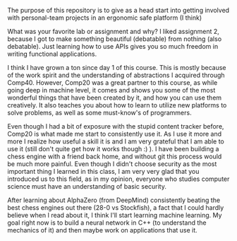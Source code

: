 The purpose of this repository is to give as a head start into getting involved with personal-team projects in an ergonomic safe platform (I think)

What was your favorite lab or assignment and why?
I liked assignment 2, because I got to make something beautiful (debatable) from nothing (also debatable). Just learning how to use APIs gives you so much freedom in writing functional applications.

I think I have grown a ton since day 1 of this course. This is mostly because of the work spirit and the understanding of abstractions I acquired through Comp40. However, Comp20 was a great partner to this course, as while going deep in machine level, it comes and shows you some of the most wonderful things that have been created by it, and how you can use them creatively. It also teaches you about how to learn to utilize new platforms to solve problems, as well as some must-know's of programmers.

Even though I had a bit of exposure with the stupid content tracker before, Comp20 is what made me start to consistently use it. As I use it more and more I realize how useful a skill it is and I am very grateful that I am able to use it (still don't quite get how it works though :) ). I have been building a chess engine with a friend back home, and without git this process would be much more painful.
Even though I didn't choose security as the most important thing I learned in this class, I am very very glad that you introduced us to this field, as in my opinion, everyone who studies computer science must have an understanding of basic security.

After learning about AlphaZero (from DeepMind) consistently beating the best chess engines out there (28-0 vs Stockfish), a fact that I could hardly believe when I read about it, I think I'll start learning machine learning. My goal right now is to build a neural network in C++ (to understand the mechanics of it) and then maybe work on applications that use it.